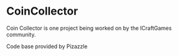 # CoinCollector
Coin Collector is one project being worked on by the ICraftGames community.

Code base provided by Pizazzle
